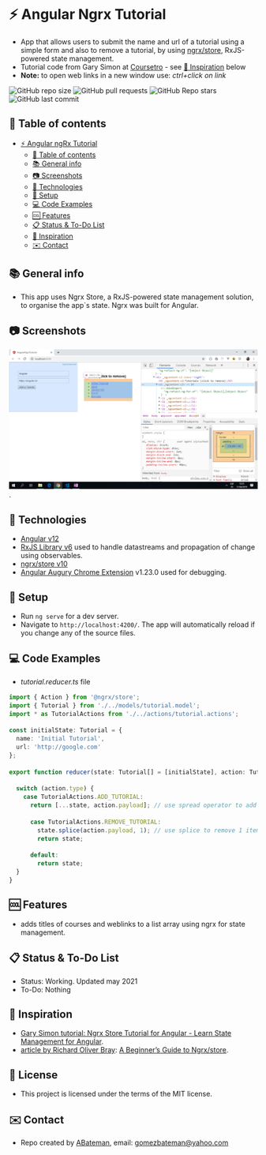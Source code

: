 # :zap: Angular Ngrx Tutorial

* App that allows users to submit the name and url of a tutorial using a simple form and also to remove a tutorial, by using [ngrx/store](https://ngrx.io/), RxJS-powered state management.
* Tutorial code from Gary Simon at [Coursetro](https://www.coursetro.com) - see [:clap: Inspiration](#clap-inspiration) below
* **Note:** to open web links in a new window use: _ctrl+click on link_

![GitHub repo size](https://img.shields.io/github/repo-size/AndrewJBateman/angular-ngrx-tutorial?style=plastic)
![GitHub pull requests](https://img.shields.io/github/issues-pr/AndrewJBateman/angular-ngrx-tutorial?style=plastic)
![GitHub Repo stars](https://img.shields.io/github/stars/AndrewJBateman/angular-ngrx-tutorial?style=plastic)
![GitHub last commit](https://img.shields.io/github/last-commit/AndrewJBateman/angular-ngrx-tutorial?style=plastic)

## :page_facing_up: Table of contents

* [:zap: Angular ngRx Tutorial](#zap-angular-ngrx-tutorial)
  * [:page_facing_up: Table of contents](#page_facing_up-table-of-contents)
  * [:books: General info](#books-general-info)
  * [:camera: Screenshots](#camera-screenshots)
  * [:signal_strength: Technologies](#signal_strength-technologies)
  * [:floppy_disk: Setup](#floppy_disk-setup)
  * [:computer: Code Examples](#computer-code-examples)
  * [:cool: Features](#cool-features)
  * [:clipboard: Status & To-Do List](#clipboard-status--to-do-list)
  * [:clap: Inspiration](#clap-inspiration)
  * [:envelope: Contact](#envelope-contact)

## :books: General info

* This app uses Ngrx Store, a RxJS-powered state management solution, to organise the app`s state. Ngrx was built for Angular.

## :camera: Screenshots

![Example screenshot](./img/write-and-read-components.png).

## :signal_strength: Technologies

* [Angular v12](https://angular.io/)
* [RxJS Library v6](https://angular.io/guide/rx-library) used to handle datastreams and propagation of change using observables.
* [ngrx/store v10](https://ngrx.io/guide/store)
* [Angular Augury Chrome Extension](https://chrome.google.com/webstore/detail/augury/elgalmkoelokbchhkhacckoklkejnhcd) v1.23.0 used for debugging.

## :floppy_disk: Setup

* Run `ng serve` for a dev server.
* Navigate to `http://localhost:4200/`. The app will automatically reload if you change any of the source files.

## :computer: Code Examples

* _tutorial.reducer.ts_ file

```typescript
import { Action } from '@ngrx/store';
import { Tutorial } from './../models/tutorial.model';
import * as TutorialActions from './../actions/tutorial.actions';

const initialState: Tutorial = {
  name: 'Initial Tutorial',
  url: 'http://google.com'
};

export function reducer(state: Tutorial[] = [initialState], action: TutorialActions.Actions) {

  switch (action.type) {
    case TutorialActions.ADD_TUTORIAL:
      return [...state, action.payload]; // use spread operator to add action.payload to the array

      case TutorialActions.REMOVE_TUTORIAL:
        state.splice(action.payload, 1); // use splice to remove 1 item
        return state;

      default:
        return state;
  }
}
```

## :cool: Features

* adds titles of courses and weblinks to a list array using ngrx for state management.

## :clipboard: Status & To-Do List

* Status: Working. Updated may 2021
* To-Do: Nothing

## :clap: Inspiration

* [Gary Simon tutorial: Ngrx Store Tutorial for Angular - Learn State Management for Angular](https://coursetro.com/posts/code/151/Angular-Ngrx-Store-Tutorial---Learn-Angular-State-Management).
* [article by Richard Oliver Bray](https://medium.com/@richbray): [A Beginner’s Guide to Ngrx/store](https://medium.com/stratajet-tech/a-beginners-guide-to-ngrx-store-bc2184d6d7f0).

## :file_folder: License

* This project is licensed under the terms of the MIT license.

## :envelope: Contact

* Repo created by [ABateman](https://github.com/AndrewJBateman), email: gomezbateman@yahoo.com

